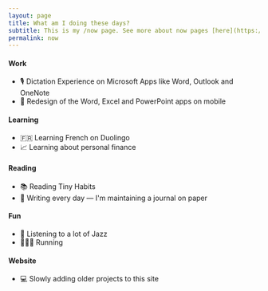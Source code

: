 ```yaml
---
layout: page
title: What am I doing these days?
subtitle: This is my /now page. See more about now pages [here](https://nownownow.com/about).
permalink: now
---
```


#### Work
- 🎙 Dictation Experience on Microsoft Apps like Word, Outlook and OneNote
- 📱 Redesign of the Word, Excel and PowerPoint apps on mobile

#### Learning 
- 🇫🇷 Learning French on Duolingo
- 📈 Learning about personal finance

#### Reading
- 📚 Reading Tiny Habits
- 📓 Writing every day — I'm maintaining a journal on paper

#### Fun
- 🎷 Listening to a lot of Jazz
- 🏃🏽‍♂️ Running

#### Website
- 💻 Slowly adding older projects to this site


